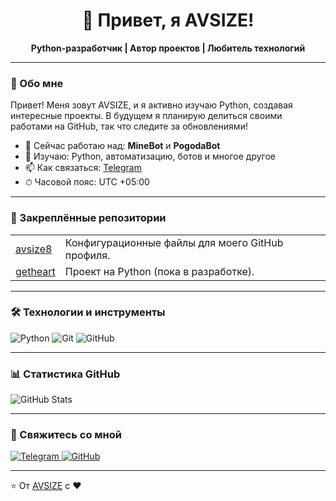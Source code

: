 <div align="center">
  <h1>👋 Привет, я AVSIZE!</h1>
  <p>
    <strong>Python-разработчик | Автор проектов | Любитель технологий</strong>
  </p>
</div>

---

### 🚀 Обо мне
<p>
  Привет! Меня зовут AVSIZE, и я активно изучаю Python, создавая интересные проекты. 
  В будущем я планирую делиться своими работами на GitHub, так что следите за обновлениями!
</p>

<ul>
  <li>🔭 Сейчас работаю над: <strong>MineBot</strong> и <strong>PogodaBot</strong></li>
  <li>🌱 Изучаю: Python, автоматизацию, ботов и многое другое</li>
  <li>📫 Как связаться: <a href="https://i.me/avsize66">Telegram</a></li>
  <li>⏱ Часовой пояс: UTC +05:00</li>
</ul>

---

### 📌 Закреплённые репозитории
<table>
  <tr>
    <td><a href="https://github.com/avsize8">avsize8</a></td>
    <td>Конфигурационные файлы для моего GitHub профиля.</td>
  </tr>
  <tr>
    <td><a href="https://github.com/avsize8/getheart">getheart</a></td>
    <td>Проект на Python (пока в разработке).</td>
  </tr>
</table>

---

### 🛠 Технологии и инструменты
<p>
  <img src="https://img.shields.io/badge/Python-3776AB?style=for-the-badge&logo=python&logoColor=white" alt="Python">
  <img src="https://img.shields.io/badge/Git-F05032?style=for-the-badge&logo=git&logoColor=white" alt="Git">
  <img src="https://img.shields.io/badge/GitHub-181717?style=for-the-badge&logo=github&logoColor=white" alt="GitHub">
</p>

---

### 📊 Статистика GitHub
<img src="https://github-readme-stats.vercel.app/api?username=avsize8&show_icons=true&theme=radical" alt="GitHub Stats">

---

### 🤝 Свяжитесь со мной
<p>
  <a href="https://i.me/avsize66">
    <img src="https://img.shields.io/badge/Telegram-2CA5E0?style=for-the-badge&logo=telegram&logoColor=white" alt="Telegram">
  </a>
  <a href="https://github.com/avsize8">
    <img src="https://img.shields.io/badge/GitHub-100000?style=for-the-badge&logo=github&logoColor=white" alt="GitHub">
  </a>
</p>

---

⭐️ От <a href="https://github.com/avsize8">AVSIZE</a> с ❤️
